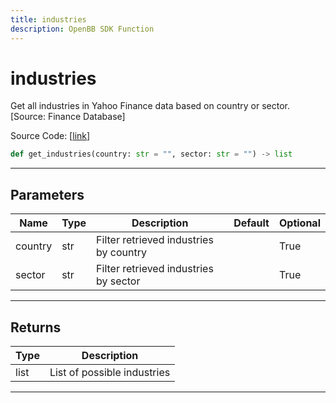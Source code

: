 ```yaml
---
title: industries
description: OpenBB SDK Function
---
```


# industries

Get all industries in Yahoo Finance data based on country or sector. [Source: Finance Database]

Source Code: [[link](https://github.com/OpenBB-finance/OpenBBTerminal/tree/main/openbb_terminal/stocks/sector_industry_analysis/financedatabase_model.py#L69)]

```python
def get_industries(country: str = "", sector: str = "") -> list
```
---
## Parameters

| Name | Type | Description | Default | Optional |
| ---- | ---- | ----------- | ------- | -------- |
| country | str | Filter retrieved industries by country |  | True |
| sector | str | Filter retrieved industries by sector |  | True |

---
## Returns

| Type | Description |
| ---- | ----------- |
| list | List of possible industries |

---
